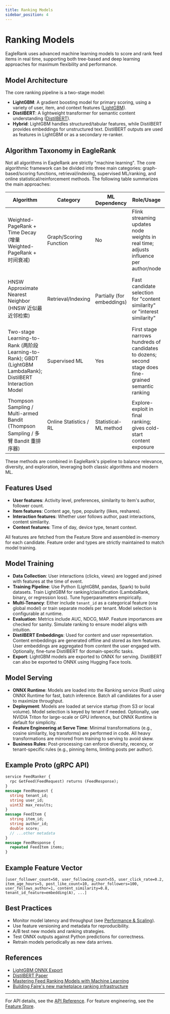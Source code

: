```yaml
---
title: Ranking Models
sidebar_position: 4
---
```


# Ranking Models

EagleRank uses advanced machine learning models to score and rank feed items in real time, supporting both tree-based and deep learning approaches for maximum flexibility and performance.

## Model Architecture

The core ranking pipeline is a two-stage model:
- **LightGBM**: A gradient boosting model for primary scoring, using a variety of user, item, and context features ([LightGBM](https://github.com/onnx/onnxmltools/issues/338)).
- **DistilBERT**: A lightweight transformer for semantic content understanding ([DistilBERT](https://huggingface.co/papers/1910.01108)).
- **Hybrid**: LightGBM handles structured/tabular features, while DistilBERT provides embeddings for unstructured text. DistilBERT outputs are used as features in LightGBM or as a secondary re-ranker.

## Algorithm Taxonomy in EagleRank

Not all algorithms in EagleRank are strictly "machine learning". The core algorithmic framework can be divided into three main categories: graph-based/scoring functions, retrieval/indexing, supervised ML/ranking, and online statistical/reinforcement methods. The following table summarizes the main approaches:

| Algorithm                                      | Category                | ML Dependency         | Role/Usage                                                                 | Notes                                                                                       |
|------------------------------------------------|-------------------------|-----------------------|----------------------------------------------------------------------------|---------------------------------------------------------------------------------------------|
| Weighted-PageRank + Time Decay (增量 Weighted-PageRank + 时间衰减) | Graph/Scoring Function | No                    | Flink streaming updates node weights in real time; adjusts influence per author/node | Purely graph-based, not ML; measures author/node influence; can use features but not a model |
| HNSW Approximate Nearest Neighbor (HNSW 近似最近邻检索) | Retrieval/Indexing     | Partially (for embeddings) | Fast candidate selection for "content similarity" or "interest similarity" | HNSW itself is not ML, but uses ML-based embeddings (e.g., DistilBERT) as input             |
| Two-stage Learning-to-Rank (两阶段 Learning-to-Rank); GBDT (LightGBM LambdaRank); DistilBERT Interaction Model | Supervised ML          | Yes                   | First stage narrows hundreds of candidates to dozens; second stage does fine-grained semantic ranking | GBDT: tree model, structured features; DistilBERT: transformer, text interaction or external features |
| Thompson Sampling / Multi-armed Bandit (Thompson Sampling / 多臂 Bandit 重排序器) | Online Statistics / RL | Statistical-ML method | Explore-exploit in final ranking; gives cold-start content exposure         | Uses posterior/Beta distribution to estimate click rates; online learning                   |

These methods are combined in EagleRank's pipeline to balance relevance, diversity, and exploration, leveraging both classic algorithms and modern ML.

## Features Used
- **User features**: Activity level, preferences, similarity to item's author, follower count.
- **Item features**: Content age, type, popularity (likes, reshares).
- **Interaction features**: Whether user follows author, past interactions, content similarity.
- **Context features**: Time of day, device type, tenant context.

All features are fetched from the Feature Store and assembled in-memory for each candidate. Feature order and types are strictly maintained to match model training.

## Model Training
- **Data Collection**: User interactions (clicks, views) are logged and joined with features at the time of event.
- **Training Pipeline**: Use Python (LightGBM, pandas, Spark) to build datasets. Train LightGBM for ranking/classification (LambdaRank, binary, or regression loss). Tune hyperparameters empirically.
- **Multi-Tenancy**: Either include `tenant_id` as a categorical feature (one global model) or train separate models per tenant. Model selection is configurable at runtime.
- **Evaluation**: Metrics include AUC, NDCG, MAP. Feature importances are checked for sanity. Simulate ranking to ensure model aligns with intuition.
- **DistilBERT Embeddings**: Used for content and user representation. Content embeddings are generated offline and stored as item features. User embeddings are aggregated from content the user engaged with. Optionally, fine-tune DistilBERT for domain-specific tasks.
- **Export**: LightGBM models are exported to ONNX for serving. DistilBERT can also be exported to ONNX using Hugging Face tools.

## Model Serving
- **ONNX Runtime**: Models are loaded into the Ranking service (Rust) using ONNX Runtime for fast, batch inference. Batch all candidates for a user to maximize throughput.
- **Deployment**: Models are loaded at service startup (from S3 or local volume). Model selection is keyed by tenant if needed. Optionally, use NVIDIA Triton for large-scale or GPU inference, but ONNX Runtime is default for simplicity.
- **Feature Engineering at Serve Time**: Minimal transformations (e.g., cosine similarity, log transforms) are performed in code. All heavy transformations are mirrored from training to serving to avoid skew.
- **Business Rules**: Post-processing can enforce diversity, recency, or tenant-specific rules (e.g., pinning items, limiting posts per author).

## Example Proto (gRPC API)
```proto
service FeedRanker {
  rpc GetFeed(FeedRequest) returns (FeedResponse);
}
message FeedRequest {
  string tenant_id;
  string user_id;
  uint32 max_results;
}
message FeedItem {
  string item_id;
  string author_id;
  double score;
  // ...other metadata
}
message FeedResponse {
  repeated FeedItem items;
}
```

## Example Feature Vector
```text
[user_follower_count=50, user_following_count=55, user_click_rate=0.2, item_age_hours=5, post_like_count=10, author_followers=100, user_follows_author=1, content_similarity=0.8, tenant_id_feature=embedding(A), ...]
```

## Best Practices
- Monitor model latency and throughput (see [Performance & Scaling](performance.md)).
- Use feature versioning and metadata for reproducibility.
- A/B test new models and ranking strategies.
- Test ONNX outputs against Python predictions for correctness.
- Retrain models periodically as new data arrives.

## References
- [LightGBM ONNX Export](http://onnx.ai/sklearn-onnx/auto_examples/plot_pipeline_lightgbm.html)
- [DistilBERT Paper](https://huggingface.co/papers/1910.01108)
- [Mastering Feed Ranking Models with Machine Learning](https://medium.com/nextgenllm/ml-feed-ranking-model-105703c63c40)
- [Building Faire's new marketplace ranking infrastructure](https://craft.faire.com/building-faires-new-marketplace-ranking-infrastructurea53bf938aba0)

---

For API details, see the [API Reference](api.md). For feature engineering, see the [Feature Store](feature-store.md). 